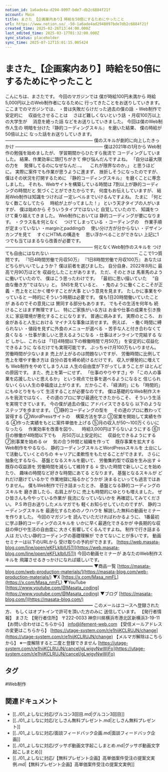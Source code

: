 ```yaml
---
notion_id: 1a6ade4a-d294-8097-bde7-db2c6884f21f
account: Main
title: まさた_【企画案内あり】時給を50倍にするためにやったこと
url: https://www.notion.so/_-50-1a6ade4ad2948097bde7db2c6884f21f
created_time: 2025-02-26T13:44:00.000Z
last_edited_time: 2025-03-17T01:32:00.000Z
sync_status: placeholder
sync_time: 2025-07-12T15:01:15.005424
---
```

# まさた_【企画案内あり】時給を50倍にするためにやったこと

こんにちは、まさたです。
今回のマガジンでは
僕が時給100円未満から
時給5,000円以上のWeb制作者になるために
行ってきたことをお送りしていきます。
ここまでのマガジンでは、
・昔は失敗だらけだった過去の僕の話
・Web制作で安定的に
　収益化させることは
　さほど難しくないという話
・月収100万以上の大学生が
　消息を絶った話
などをお送りしていきました。
今回は僕のWeb制作人生の
明暗を分けた『静的コーディングスキル』
を磨いた結果、
僕の時給が50倍以上に
なった話をお送りしていきます。
————————————————————
僕のスキルが劇的に向上したきっかけ
————————————————————
僕は2021年の1月から
Web制作の勉強を始めましたが、
学習期間からひたすら我流で
コーディングしていました。
結果、作業効率に頭打ちがきて
伸び悩んだんですよね。
「自分は最大限の力を
　発揮してるのになぜなんだ…。
　これが限界なのか。」
と思うほどに。
実際に案件でも作業が思うように進まず、
挫折しそうになったのですが、
僕はその状況を打開するために
『静的コーディングスキル』
を磨くことに専念しました。
それも、Webサイトを構築している時間は
7割以上が静的コーディングの時間だと
気づくことができたからです。
何度もお伝えしていますが、
結局Web制作は知識をつければ
一定レベルまでいけるんですよね。
たまに
「何となく数こなしてたら
　時給が上がってました！」
という天才タイプの人がいますが、
僕は始めから
そういうタイプではないと
自覚していたので、
知識をつけて乗り越えてきました。
Web制作においては
静的コーディングが要になります。
・クラス名を何となく
　つけてしまっている
・コーディングの
　作業手順が定まっていない
・marginとpaddingの
　使い分け方が分からない
・デザインカンプを見て
　すぐにHTMLの構造を
　思い浮かべることができない
上記に1つでも当てはまるなら改善が必要です。
————————————————————
何となくWeb制作のスキルを
つけても自由にはなれない
————————————————————
ここで1つ質問です。
『1日4時間労働で月収50万』
『1日8時間労働で月収100万』
あなたはどちらがいいでしょうか？
僕は前者を選びました。
自分自身、2022年8月に
最高で月90万ほどを
収益化したことがあります。
ただ、そのときは
馬車馬のように働いていたので、
僕はこう思ったわけです。
「最初に思い描いていた
　”自由な働き方”ではない」と。
SNSを見ていると、
・鬼のように働くことこそが正義
・売上をとにかく増やすことが大事
という意見を見ます。
たしかに事業をやっていると
一時的にそういう時期は必要です。
僕も1日20時間働いていたことが
あるのでその意見には
賛同する部分もあります。
でもその生活を何年も
続けることはまず無理ですし、
特にご家族がいる方は
お金や仕事の成果を引き換えに
家庭環境が悪化することになります。
普通に病みます。
実際のところ、
お金があると人生における
マイナスな事象は消せます。
例えば、
・働く時間に縛られない
・値段を見ずに外食のメニューが選べる
・苦手な人と付き合わなくて良くなる
・仕事が楽しいと思えるようになる
・仕事はオンラインで完結する
など
しかし、これらは
「1日4時間以下の稼働時間で月50万」
を安定的に収益化できるように
なるだけでも実現可能です。
ぶっちゃけ月100万もいりません。
労働時間が少ないまま
売上が上がるのは問題ないですが、
労働時間に比例して
売上を増やす働き方は
自分の首を締め続けるだけです。
収入が爆発的に増えても
Web制作をやめてしまう人は
人生の自由度が下がってしまうことが
ほとんどの原因です。
また、売上を第一にせず、
「仕事のやりやすさ」や
「この人の事業を応援したいと思えるか」
という視点で仕事を選べるようになると
信じられないくらい人生の幸福度は上がります。
だからこそ、「経済的」にも
「時間的」にもゆとりをもって
生活することが必要なのです。
僕は基礎的なWeb制作スキルを我流ではなく、
その道のプロに学び最適化できたからこそ、
そういう生活を実現できています。
今の僕が過去の僕に
アドバイスできるなら
以下のようなステップを歩ませます。
①静的コーディングの型を
　その道のプロに教わって習得する
②WordPressサイトの
　構築方法を学ぶ
③営業を開始して実績を作る
④作った実績をもとに案件単価を上げる
⑤月の収入が50〜100万くらいになったら
　作業効率を改善を図り、
　時給3,000円は下らないようにする
⑥1日の稼働が4時間以下でも
　月50万以上安定的に
　収益化できるようにする
⑦別事業を始める or
　気の合う仲間と組織を作って
　既存事業を拡大する
Web制作をやるなら、
静的コーディングスキルとWordPressスキルを
土台にして活動していくとのちの
キャリアに柔軟性をもたせることができます。
さらに抽象化するなら、
基盤となるスキルを磨いて、
労働集約型で収益を生み出す
↓
既存の収益源を
労働時間を減らして維持する
↓
空いた時間で新しいことを始めたり、
趣味の時間など好きな時間にあてる
となります。
基盤となるスキルが
どれだけ磨けているかで
作業地獄に陥るかどうかが
決まるといっても過言ではありません。
僕もWeb制作で行き詰まったとき、
基盤となる静的コーディングのスキルを
磨き直したら、右肩上がりに
売上も時間的にゆとりも増えました。
ぜひ皆さんも今やっている作業が
我流になっていないかを
再確認してみてください。
P.S
昨日お送りしたメルマガでも
軽くお知らせしていたのですが、
静的コーディングスキルを
最適化するためのノウハウを
解説した無料の動画セミナーを作りました。
今回のマガジンを
読んでいただければわかるように、
1番最初に学ぶ静的コーディングのスキルを
いかに早く最適化できるかが
中長期的な収益の伸びや生活の自由度に
大きく影響してくるんですよね。
制作で行き詰まる人は
だいたい静的コーディングの基礎理解が
できてないことが多いです。
動画セミナーは以下のURLから
受け取りの予約ができます。
[https://web.masata-blog.com/line/open/eKFLkIblU5Tl](https://web.masata-blog.com/line/open/eKFLkIblU5Tl)
今回の動画セミナーが
あなたのWeb制作スキルを
飛躍させるきっかけになれば嬉しいです。
━━━━━━━━━━━━━━━━━━━━
▼商品一覧
[https://masata-blog.com/web-production-materials/](https://masata-blog.com/web-production-materials/)
▼X
[https://x.com/Masa_nmFL](https://x.com/Masa_nmFL)
▼YouTube
[https://www.youtube.com/@Masata_coding](https://www.youtube.com/@Masata_coding)
▼ブログ
[https://masata-blog.com/](https://masata-blog.com/)
━━━━━━━━━━━━━━━━━━━━
このメールはコースへ登録された方、
もしくはオプトインで許可を頂いた方のみに
送信しています。
【発行者情報】
まさた
【発行者住所】
〒222-0033
神奈川県横浜市港北区新横浜3-19-11
【お問い合わせはこちらから】
[info@lifement-web.com](mailto:info@lifement-web.com)
【受信メールアドレスの変更はこちらから】
[https://utage-system.com/r/e1hijKCLRUJN/change](https://utage-system.com/r/e1hijKCLRUJN/change)
【メルマガ解除はこちらから】
※一度解除すると二度と登録できません
[https://utage-system.com/r/e1hijKCLRUJN/cancel/gLwigvNwWjFo](https://utage-system.com/r/e1hijKCLRUJN/cancel/gLwigvNwWjFo)

## タグ

#Web制作 

## 関連ドキュメント

- [[../01_よしなに対応/グルコン3回目.md|グルコン3回目]]
- [[../01_よしなに対応/としさん無料プレゼント.md|としさん無料プレゼント]]
- [[../01_よしなに対応/面談フィードバック企画.md|面談フィードバック企画]]
- [[../01_よしなに対応/グッサポ動画文字起こしまとめ.md|グッサポ動画文字起こしまとめ]]
- [[../01_よしなに対応/【無料プレゼント企画】高単価案件受注の提案文実例.md|【無料プレゼント企画】高単価案件受注の提案文実例]]
